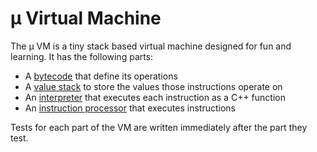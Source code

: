 # μ Virtual Machine

The μ VM is a tiny stack based virtual machine designed for fun and learning. It has the
following parts:

* A [bytecode](mu/Bytecode.hpp) that define its operations
* A [value stack](mu/ValueStack.cpp) to store the values those instructions operate on
* An [interpreter](mu/Interpreter.cpp) that executes each instruction as a C++ function
* An [instruction processor](mu/InstructionProcessor.cpp) that executes instructions

Tests for each part of the VM are written immediately after the part they test.
